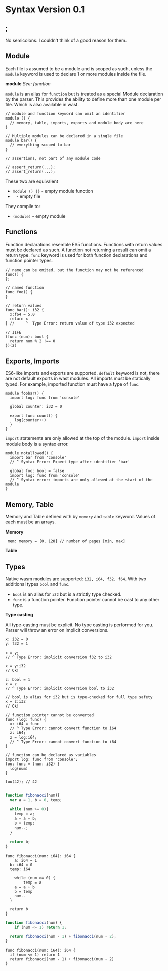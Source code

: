 # Syntax Version 0.1

## ;

No semicolons. I couldn't think of a good reason for them.

## Module

Each file is assumed to be a module and is scoped as such, unless the `module` keyword is used to declare 1 or more
modules inside the file.

**module** _See: function_

`module` is an alias for `function` but is treated as a special Module declaration by the parser. This provides
the ability to define more than one module per file. Which is also available in wast.

```
// module and function keyword can omit an identifier
module () {
  // memory, table, imports, exports and module body are here
}

// Multiple modules can be declared in a single file
module bar() {
  // everything scoped to bar
}

// assertions, not part of any module code

// assert_return(...);
// assert_return(...);
```

These two are equivalent
* `module () {}` - empty module function
* ` ` -  empty file

They compile to:
* `(module)` - empty module

## Functions

Function declarations resemble ES5 functions. Functions with return values must be declared as such. A function not
returning a result can omit a return type. `func` keyword is used for both function declarations and function pointer types.

```
// name can be omited, but the function may not be referenced
func() {
};

// named function
func foo() {
}

// return values
func bar(): i32 {
  x:f64 = 5.0
  return x
} //     ^  Type Error: return value of type i32 expected

// IIFE
(func (num): bool {
  return num % 2 !== 0
})(2)
```

## Exports, Imports

ES6-like imports and exports are supported. `default` keyword is not, there are not default exports in wast modules.
All imports must be statically typed. For example, imported function must have a type of `func`.

```
module foobar() {
  import log: func from 'console'

  global counter: i32 = 0

  export func count() {
    log(counter++)
  }
}
```

`import` statements are only allowed at the top of the module. `import` inside module body is a syntax error.

```
module notallowed() {
  import bar from 'console'
  // ^ Syntax Error: Expect type after identifier 'bar'

  global foo: bool = false
  import log: func from 'console'
  // ^ Syntax error: imports are only allowed at the start of the module
}
```

## Memory, Table

Memory and Table defined with by `memory` and `table` keyword. Values of each must be an arrays.

**Memory**

` mem: memory = [0, 128] // number of pages [min, max]`

**Table**

## Types

Native wasm modules are supported: `i32, i64, f32, f64`. With two additional types `bool` and `func`.

* `bool` is an alias for `i32` but is a strictly type checked.
* `func` is a function pointer. Function pointer cannot be cast to any other type.

**Type casting**

All type-casting must be explicit. No type casting is performed for you. Parser will throw an error on implicit conversions.

```
x: i32 = 0
y: f32 = 1

x = y;
// ^ Type Error: implicit conversion f32 to i32

x = y:i32
// Ok!

z: bool = 1
x = z
// ^ Type Error: implicit conversion bool to i32

// bool is alias for i32 but is type-checked for full type safety
x = z:i32
// Ok!

// function pointer cannot be converted
func (log: func) {
  x: i64 = func
  // ^ Type Error: cannot convert function to i64
  z: i64;
  z = log:i64;
  // ^ Type Error: cannot convert function to i64
}

// function can be declared as variables
import log: func from 'console';
foo: func = (num: i32) {
  log(num)
}

foo(42); // 42

```

```javascript

function fibonacci(num){
  var a = 1, b = 0, temp;

  while (num >= 0){
    temp = a;
    a = a + b;
    b = temp;
    num--;
  }

  return b;
}
```

```
func fibonacci(num: i64): i64 {
	a: i64 = 1
  b: i64 = 0
  temp: i64

	while (num >= 0) {
		temp = a
    a = a + b
    b = temp
    num--
  }

  return b
}
```

```javascript
function fibonacci(num) {
    if (num <= 1) return 1;

  return fibonacci(num - 1) + fibonacci(num - 2);
}
```

```
func fibonacci(num: i64): i64 {
  if (num <= 1) return 1
  return fibonacci(num - 1) + fibonacci(num - 2)
}
```


